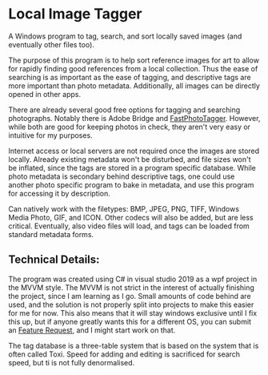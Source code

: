 # Local Image Tagger
 A Windows program to tag, search, and sort locally saved images (and eventually other files too).

 The purpose of this program is to help sort reference images for art to allow for rapidly finding good references from a local collection. Thus the ease of searching is as important as the ease of tagging, and descriptive tags are more important than photo metadata. Additionally, all images can be directly opened in other apps.
 
 There are already several good free options for tagging and searching photographs. Notably there is Adobe Bridge and [FastPhotoTagger](https://sourceforge.net/projects/fastphototagger/). However, while both are good for keeping photos in check, they aren't very easy or intuitive for my purposes.
 
 Internet access or local servers are not required once the images are stored locally. Already existing metadata won't be disturbed, and file sizes won't be inflated, since the tags are stored in a program specific database. While photo metadata is secondary behind descriptive tags, one could use another photo specific program to bake in metadata, and use this program for accessing it by description.

Can natively work with the filetypes: BMP, JPEG, PNG, TIFF, Windows Media Photo, GIF, and ICON. Other codecs will also be added, but are less critical. Eventually, also video files will load, and tags can be loaded from standard metadata forms.


## Technical Details:

The program was created using C# in visual studio 2019 as a wpf project in the MVVM style. The MVVM is not strict in the interest of actually finishing the project, since I am learning as I go. Small amounts of code behind are used, and the solution is not properly split into projects to make this easier for me for now. This also means that it will stay windows exclusive until I fix this up, but if anyone greatly wants this for a different OS, you can submit an [Feature Request](https://github.com/brookstco/Local-Image-Tagger/issues), and I might start work on that.

The tag database is a three-table system that is based on the system that is often called Toxi. Speed for adding and editing is sacrificed for search speed, but ti is not fully denormalised. 
